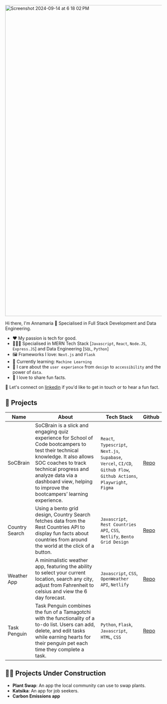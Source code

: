 <img width="997" alt="Screenshot 2024-09-14 at 6 18 02 PM" src="https://github.com/user-attachments/assets/690a8276-c9af-48b8-b148-4635b59797f9"><br/>



Hi there, I'm Annamaria 👋 Specialised in Full Stack Development and Data Engineering.  

- ❤️ My passion is tech for good. 
- 👩🏻‍💻 Specialised in MERN Tech Stack [`Javascript`, `React`, `Node.JS`, `Express.JS`] and Data Engineering [`SQL`, `Python`]
- 🖼️ Frameworks I love: `Next.js` and `Flask`
- 📝 Currently learning: `Machine Learning`
- 🎨 I care about the `user experience` from `design` to `accessibility` and the power of `data`. 
- 🐧 I love to share fun facts.

📲 Let's connect on [linkedin](https://www.linkedin.com/in/annamariakou/) if you'd like to get in touch or to hear a fun fact. 

## 🚀 Projects 
      
| Name                                                                                                                                                                                                                                                                      | About                                                                                               | Tech Stack                                                                  | Github |
| --------------------- | ------------------------------------------------------------------------------------------------------------------------------------------------------------------------------------------------------------------------------------------------------------------------- | --------------------------------------------------------------------------------------------------- | --------------------------------------------------------------------------- |
| SoCBrain                        | SoCBrain is a slick and engaging quiz experience for School of Code bootcampers to test their technical knowledge. It also allows SOC coaches to track technical progress and analyze data via a dashboard view, helping to improve the bootcampers’ learning experience.                                                                                                                                                                                                                                                                          | `React`, `Typescript`, `Next.js`, `Supabase`, `Vercel`, `CI/CD`, `Github Flow`, `Github Actions`, `Playwright`, `Figma`                                                                                                    | [Repo](https://github.com/SchoolOfCode/bc16-final-projects-team_algorhythm)                                                                            |
| Country Search                  | Using a bento grid design, Country Search fetches data from the Rest Countries API to display fun facts about countries from around the world at the click of a button.                                                                                                                                                                                                                                                                                                                                                                            | `Javascript`, `Rest Countries` `API`, `CSS`, `Netlify`, `Bento Grid Design`                                                                                                                                        | [Repo](https://github.com/annamariakou/country-search-annamariakou)                                                                                    |
| Weather App                     | A minimalistic weather app, featuring the ability to select your current location, search any city, adjust from Fahrenheit to celsius and view the 6 day forecast.                                                                                                                                                                                                                                                                                                                                                                                 | `Javascript`, `CSS`, `OpenWeather API`, `Netlify`                                                                                                                                                              | [Repo](https://github.com/annamariakou/weather-app-)                                                                                                   |
| Task Penguin                    | Task Penguin combines the fun of a Tamagotchi with the functionality of a to-do list. Users can add, delete, and edit tasks while earning hearts for their penguin pet each time they complete a task.                                                                                                                                                                                                                                                                                                                                             | `Python`, `Flask`, `Javascript`, `HTML`, `CSS`                                                                                                                                                                   | [Repo](https://github.com/annamariakou/Task-Penguin)                                                                                                   |


## 👩‍🍳 Projects Under Construction

- **Plant Swap**: An app the local community can use to swap plants.
- **Katsika**: An app for job seekers. 
- **Carbon Emissions app**


<!--
**annamariakou/annamariakou** is a ✨ _special_ ✨ repository because its!
 `README.md` (this file) appears on your GitHub profile.

Here are some ideas to get you started:

- 🔭 I’m currently working on ...
- 🌱 I’m currently learning ...
- 👯 I’m looking to collaborate on ...
- 🤔 I’m looking for help with ...
- 💬 Ask me about ...
- 📫 How to reach me: ...
- 😄 Pronouns: ...
- ⚡ Fun fact: ...
-->
